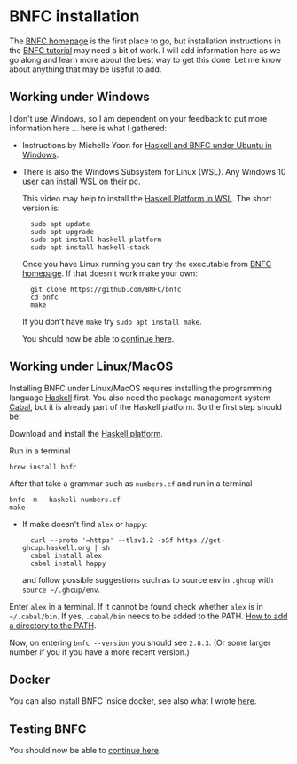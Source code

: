 # BNFC installation

The [BNFC homepage](http://bnfc.digitalgrammars.com/) is the first place to go, but installation instructions in the [BNFC tutorial](http://bnfc.digitalgrammars.com/tutorial/bnfc-tutorial.html) may need a bit of work. I will add information here as we go along and learn more about the best way to get this done. Let me know about anything that may be useful to add. 

## Working under Windows

I don't use Windows, so I am dependent on your feedback to put more information here ... here is what I gathered:

- Instructions by Michelle Yoon for [Haskell and BNFC under Ubuntu in Windows](michellesyoon-ubuntu-in-windows.md).

- There is also the Windows Subsystem for Linux (WSL). Any Windows 10 user can install WSL on their pc. 

    This video may help to install the [Haskell Platform in WSL](https://www.youtube.com/watch?v=aC3-Ur-mNM0). The short version is:

        sudo apt update
        sudo apt upgrade
        sudo apt install haskell-platform
        sudo apt install haskell-stack

    Once you have Linux running you can try the executable from [BNFC homepage](http://bnfc.digitalgrammars.com/). If that doesn't work make your own:

        git clone https://github.com/BNFC/bnfc
        cd bnfc  
        make

    If you don't have `make` try `sudo apt install make`.

    You should now be able to [continue here](https://hackmd.io/@alexhkurz/HJVtVl068#Generating-a-Parser-from-a-Context-Free-Grammar).

<!--
## Working with Docker

Jonathan Burns produced a setup that may simplify installation for some, using Docker, see [here](https://github.com/alexhkurz/programming-languages-2019/blob/master/LambdaNat-with-Docker/README.md) for details.

Scott Weller wrote up a [VM tutorial]( https://docs.google.com/document/d/17nty9Se19jSxUnQc2G2I635hvn12izD9a77ujF4yamk/edit?usp=sharing) of how to install a Linux VM on Windows to work with Docker.
-->

## Working under Linux/MacOS

Installing BNFC under Linux/MacOS requires installing the programming language [Haskell](https://www.haskell.org/) first. You also need the package management system [Cabal](https://www.haskell.org/cabal/), but it is already part of the Haskell platform. So the first step should be:

Download and install the [Haskell platform](https://www.haskell.org/platform/). 

<!--
Create a directory in which you want to clone the BNFC github directory and `cd` there in a terminal. Then perform the following commands (you may have to add a `cabal update` before the `make`).

    git clone https://github.com/BNFC/bnfc
    cd bnfc  
    make
-->

Run in a terminal

    brew install bnfc

After that take a grammar such as `numbers.cf` and run in a terminal

    bnfc -m --haskell numbers.cf
    make

- If make doesn't find `alex` or `happy`:

        curl --proto '=https' --tlsv1.2 -sSf https://get-ghcup.haskell.org | sh
        cabal install alex 
        cabal install happy 

    and follow possible suggestions such as to source `env` in `.ghcup` with `source ~/.ghcup/env`.

<!--
After calling `make` I get a long list of output finishing with

           Configuring BNFC-2.8.3...
           cabal: Encountered missing dependencies:
           doctest >=0.8, hspec -any, temporary -any

           make: *** [internal-tests] Error 1
        
As far as I understand the missing dependencies and the error can be ignored as long as the executable `bnfc` was generated. 

Use your file browser to find where the exectuable `bnfc` is. I found it as `bnfc/source/dist/build/bnfc` (the first occurrence of `bnfc` refers to the directory cloned from github, the second occurrence refers to the executable).

Now we need to make sure that the operating system finds bnfc when typing `bnfc` in the terminal. For example, if you enter `bnfc --version` you may get a `command not found` message. We need to make sure that `bnfc` will be "in the path". I collected some information on [setting the PATH variable](PATH.md). 
-->

Enter `alex` in a terminal. If it cannot be found check whether `alex` is in `~/.cabal/bin`. If yes, `.cabal/bin` needs to be added to the PATH. [How to add a directory to the PATH](PATH.md).
 
Now, on entering `bnfc --version` you should see `2.8.3`. (Or some larger number if you if you have a more recent version.)

## Docker

You can also install BNFC inside docker, see also what I wrote [here](https://hackmd.io/@alexhkurz/Hk86XnCzD).

## Testing BNFC

You should now be able to [continue here](https://hackmd.io/@alexhkurz/HJVtVl068#Generating-a-Parser-from-a-Context-Free-Grammar).
